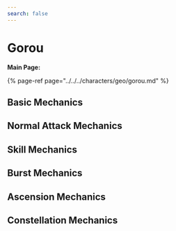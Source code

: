 ```yaml
---
search: false
---
```


# Gorou

**Main Page:**

{% page-ref page="../../../characters/geo/gorou.md" %}

## Basic Mechanics

## Normal Attack Mechanics

## Skill Mechanics

## Burst Mechanics

## Ascension Mechanics

## Constellation Mechanics
